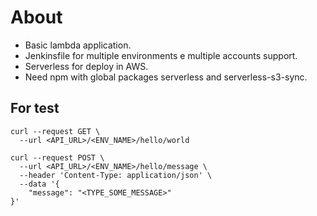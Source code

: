 # About
- Basic lambda application.
- Jenkinsfile for multiple environments e multiple accounts support.
- Serverless for deploy in AWS.
- Need npm with global packages serverless and serverless-s3-sync.


## For test
```
curl --request GET \
  --url <API_URL>/<ENV_NAME>/hello/world
```

```
curl --request POST \
  --url <API_URL>/<ENV_NAME>/hello/message \
  --header 'Content-Type: application/json' \
  --data '{
	"message": "<TYPE_SOME_MESSAGE>"
}'
```